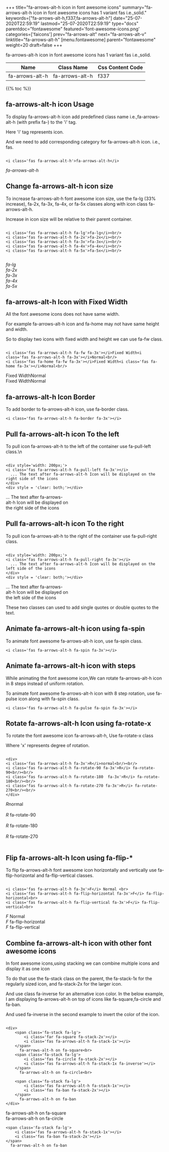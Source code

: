 +++
title="fa-arrows-alt-h icon in font awesome icons"
summary="fa-arrows-alt-h icon in font awesome icons has 1 variant fas i.e.,solid."
keywords=["fa-arrows-alt-h,f337,fa-arrows-alt-h"]
date="25-07-2020T22:59:19"
lastmod="25-07-2020T22:59:19"
type="docs"
parentdoc="fontawesome"
featured='font-awesome-icons.png'
categories=['faicons']
prev="fa-arrows-alt"
next="fa-arrows-alt-v"
linktitle="fa-arrows-alt-h"
[menu.fontawesome]
parent="fontawesome"
weight=20
draft=false
+++


fa-arrows-alt-h icon in font awesome icons has 1 variant fas i.e.,solid.

<div class='table-responsive'><table class='table'><thead><tr><th>Name</th><th>Class Name</th><th>Css Content Code</th></tr></thead><tbody><tr><td>fa-arrows-alt-h</td><td>fa-arrows-alt-h</td><td>f337</td></tr></tbody></table></div>


{{% toc %}}


## fa-arrows-alt-h icon Usage

To display fa-arrows-alt-h icon add predefined class name i.e.,fa-arrows-alt-h (with prefix fa-) to the 'i' tag.

Here 'i' tag represents icon.

And we need to add corresponding category for fa-arrows-alt-h icon. i.e., fas.


```

<i class='fas fa-arrows-alt-h'>fa-arrows-alt-h</i>
```

<i class='fas fa-arrows-alt-h'>fa-arrows-alt-h</i>




## Change fa-arrows-alt-h icon size
To increase fa-arrows-alt-h font awesome icon size, use the fa-lg (33% increase), fa-2x, fa-3x, fa-4x, or fa-5x classes along with icon class fa-arrows-alt-h.

Increase in icon size will be relative to their parent container. 

```

<i class='fas fa-arrows-alt-h fa-lg'>fa-lg</i><br/>
<i class='fas fa-arrows-alt-h fa-2x'>fa-2x</i><br/>
<i class='fas fa-arrows-alt-h fa-3x'>fa-3x</i><br/>
<i class='fas fa-arrows-alt-h fa-4x'>fa-4x</i><br/>
<i class='fas fa-arrows-alt-h fa-5x'>fa-5x</i><br/>
            
```

<i class='fas fa-arrows-alt-h fa-lg'>fa-lg</i><br/>
<i class='fas fa-arrows-alt-h fa-2x'>fa-2x</i><br/>
<i class='fas fa-arrows-alt-h fa-3x'>fa-3x</i><br/>
<i class='fas fa-arrows-alt-h fa-4x'>fa-4x</i><br/>
<i class='fas fa-arrows-alt-h fa-5x'>fa-5x</i><br/>
            



## fa-arrows-alt-h Icon with Fixed Width 

All the font awesome icons does not have same width.

For example fa-arrows-alt-h icon and fa-home may not have same height and width.

So to display two icons with fixed width and height we can use fa-fw class.


```

<i class='fas fa-arrows-alt-h fa-fw fa-3x'></i>Fixed Width<i class='fas fa-arrows-alt-h fa-3x'></i>Normal<br/>
<i class='fas fa-home fa-fw fa-3x'></i>Fixed Width<i class='fas fa-home fa-3x'></i>Normal<br/>
```

<i class='fas fa-arrows-alt-h fa-fw fa-3x'></i>Fixed Width<i class='fas fa-arrows-alt-h fa-3x'></i>Normal<br/>
<i class='fas fa-home fa-fw fa-3x'></i>Fixed Width<i class='fas fa-home fa-3x'></i>Normal<br/>



## fa-arrows-alt-h Icon Border 

To add border to fa-arrows-alt-h icon, use fa-border class.


```
<i class='fas fa-arrows-alt-h fa-border fa-3x'></i>

```
<i class='fas fa-arrows-alt-h fa-border fa-3x'></i>





## Pull fa-arrows-alt-h icon To the left

To pull icon fa-arrows-alt-h to the left of the container use fa-pull-left class.\n

```

<div style='width: 200px;'>
<i class='fas fa-arrows-alt-h fa-pull-left fa-3x'></i>
  ... The text after fa-arrows-alt-h Icon will be displayed on the right side of the icons
</div>
<div style = 'clear: both;'></div>
```

<div style='width: 200px;'>
<i class='fas fa-arrows-alt-h fa-pull-left fa-3x'></i>
  ... The text after fa-arrows-alt-h Icon will be displayed on the right side of the icons
</div>
<div style = 'clear: both;'></div>




## Pull fa-arrows-alt-h icon To the right
To pull icon fa-arrows-alt-h to the right of the container use fa-pull-right class.

```

<div style='width: 200px;'>
<i class='fas fa-arrows-alt-h fa-pull-right fa-3x'></i>
  ... The text after fa-arrows-alt-h Icon will be displayed on the left side of the icons
</div>
<div style = 'clear: both;'></div>
```

<div style='width: 200px;'>
<i class='fas fa-arrows-alt-h fa-pull-right fa-3x'></i>
  ... The text after fa-arrows-alt-h Icon will be displayed on the left side of the icons
</div>
<div style = 'clear: both;'></div>

These two classes can used to add single quotes or double quotes to the text.


## Animate fa-arrows-alt-h icon using fa-spin
To animate font awesome fa-arrows-alt-h icon, use fa-spin class.

```
<i class='fas fa-arrows-alt-h fa-spin fa-3x'></i>
```
<i class='fas fa-arrows-alt-h fa-spin fa-3x'></i>




## Animate fa-arrows-alt-h icon with steps
While animating the font awesome icon,We can rotate fa-arrows-alt-h icon in 8 steps instead of uniform rotation.

To animate font awesome fa-arrows-alt-h icon with 8 step rotation, use fa-pulse icon along with fa-spin class.


```
<i class='fas fa-arrows-alt-h fa-pulse fa-spin fa-3x'></i>

```
<i class='fas fa-arrows-alt-h fa-pulse fa-spin fa-3x'></i>





## Rotate fa-arrows-alt-h Icon using fa-rotate-x
To rotate the font awesome icon fa-arrows-alt-h, Use fa-rotate-x class

Where 'x' represents degree of rotation.


```

<div>
<i class='fas fa-arrows-alt-h fa-3x'>R</i>normal<br/><br/>
<i class='fas fa-arrows-alt-h fa-rotate-90 fa-3x'>R</i> fa-rotate-90<br/><br/> 
<i class='fas fa-arrows-alt-h fa-rotate-180  fa-3x'>R</i> fa-rotate-180<br/><br/> 
<i class='fas fa-arrows-alt-h fa-rotate-270 fa-3x'>R</i> fa-rotate-270<br/><br/>
</div>
```

<div>
<i class='fas fa-arrows-alt-h fa-3x'>R</i>normal<br/><br/>
<i class='fas fa-arrows-alt-h fa-rotate-90 fa-3x'>R</i> fa-rotate-90<br/><br/> 
<i class='fas fa-arrows-alt-h fa-rotate-180  fa-3x'>R</i> fa-rotate-180<br/><br/> 
<i class='fas fa-arrows-alt-h fa-rotate-270 fa-3x'>R</i> fa-rotate-270<br/><br/>
</div>




## Flip fa-arrows-alt-h Icon using fa-flip-*
To flip fa-arrows-alt-h font awesome icon horizontally and vertically use fa-flip-horizontal and fa-flip-vertical classes. 

```

<i class='fas fa-arrows-alt-h fa-3x'>F</i> Normal <br>
<i class='fas fa-arrows-alt-h fa-flip-horizontal fa-3x'>F</i> fa-flip-horizontal<br>
<i class='fas fa-arrows-alt-h fa-flip-vertical fa-3x'>F</i> fa-flip-vertical<br>
```

<i class='fas fa-arrows-alt-h fa-3x'>F</i> Normal <br>
<i class='fas fa-arrows-alt-h fa-flip-horizontal fa-3x'>F</i> fa-flip-horizontal<br>
<i class='fas fa-arrows-alt-h fa-flip-vertical fa-3x'>F</i> fa-flip-vertical<br>




## Combine fa-arrows-alt-h icon with other font awesome icons
In font awesome icons,using stacking we can combine multiple icons and display it as one icon 

To do that use the fa-stack class on the parent, the fa-stack-1x for the regularly sized icon, and fa-stack-2x for the larger icon.

And use class fa-inverse for an alternative icon color. 
In the below example, I am displaying fa-arrows-alt-h on top of icons like fa-square,fa-circle and fa-ban.

And used fa-inverse in the second example to invert the color of the icon.

```

<div>
    <span class='fa-stack fa-lg'>
        <i class='far fa-square fa-stack-2x'></i>
        <i class='fas fa-arrows-alt-h fa-stack-1x'></i>
    </span>
      fa-arrows-alt-h on fa-square<br>
    <span class='fa-stack fa-lg'>
        <i class='fas fa-circle fa-stack-2x'></i>
        <i class='fas fa-arrows-alt-h fa-stack-1x fa-inverse'></i>
    </span>
      fa-arrows-alt-h on fa-circle<br>

    <span class='fa-stack fa-lg'>
        <i class='fas fa-arrows-alt-h fa-stack-1x'></i>
        <i class='fas fa-ban fa-stack-2x'></i>
    </span>
      fa-arrows-alt-h on fa-ban
</div>
```

<div>
    <span class='fa-stack fa-lg'>
        <i class='far fa-square fa-stack-2x'></i>
        <i class='fas fa-arrows-alt-h fa-stack-1x'></i>
    </span>
      fa-arrows-alt-h on fa-square<br>
    <span class='fa-stack fa-lg'>
        <i class='fas fa-circle fa-stack-2x'></i>
        <i class='fas fa-arrows-alt-h fa-stack-1x fa-inverse'></i>
    </span>
      fa-arrows-alt-h on fa-circle<br>

    <span class='fa-stack fa-lg'>
        <i class='fas fa-arrows-alt-h fa-stack-1x'></i>
        <i class='fas fa-ban fa-stack-2x'></i>
    </span>
      fa-arrows-alt-h on fa-ban
</div>






